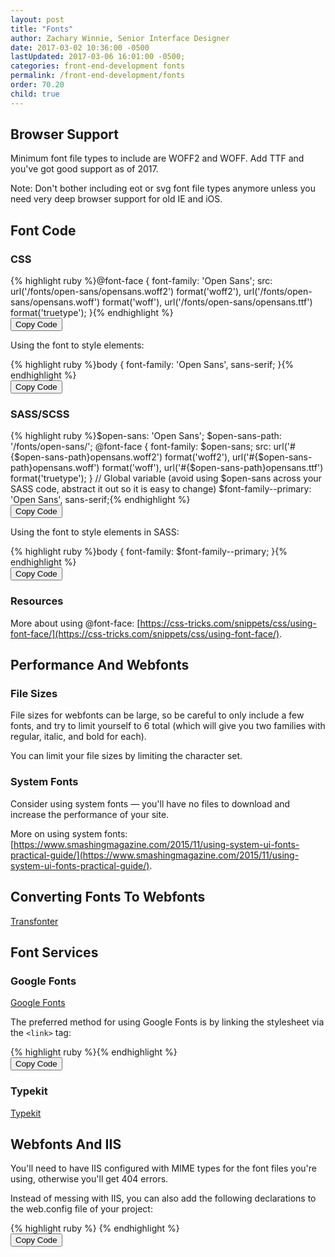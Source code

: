 ```yaml
---
layout: post
title: "Fonts"
author: Zachary Winnie, Senior Interface Designer
date: 2017-03-02 10:36:00 -0500
lastUpdated: 2017-03-06 16:01:00 -0500;
categories: front-end-development fonts
permalink: /front-end-development/fonts
order: 70.20
child: true
---
```

## Browser Support

Minimum font file types to include are WOFF2 and WOFF. Add TTF and you've got good support as of 2017.

Note: Don't bother including eot or svg font file types anymore unless you need very deep browser support for old IE and iOS.

## Font Code

### CSS

<div id="font-css">
  {% highlight ruby %}@font-face {
  font-family: 'Open Sans';
  src:  url('/fonts/open-sans/opensans.woff2') format('woff2'),
        url('/fonts/open-sans/opensans.woff') format('woff'),
        url('/fonts/open-sans/opensans.ttf') format('truetype');
}{% endhighlight %}
</div>
<button type="button" class="button button--white button--smallest button--copy" data-clipboard-target="#font-css">Copy Code</button>

Using the font to style elements:

<div id="font-css-body">
  {% highlight ruby %}body {
  font-family: 'Open Sans', sans-serif;
}{% endhighlight %}
</div>
<button type="button" class="button button--white button--smallest button--copy" data-clipboard-target="#font-css-body">Copy Code</button>

### SASS/SCSS

<div id="font-sass">
{% highlight ruby %}$open-sans: 'Open Sans';
$open-sans-path: '/fonts/open-sans/';
@font-face {
  font-family: $open-sans;
  src:  url('#{$open-sans-path}opensans.woff2') format('woff2'),
        url('#{$open-sans-path}opensans.woff') format('woff'),
        url('#{$open-sans-path}opensans.ttf') format('truetype');
}
// Global variable (avoid using $open-sans across your SASS code, abstract it out so it is easy to change)
$font-family--primary: 'Open Sans', sans-serif;{% endhighlight %}
</div>
<button type="button" class="button button--white button--smallest button--copy" data-clipboard-target="#font-sass">Copy Code</button>

Using the font to style elements in SASS:

<div id="font-sass-body">
{% highlight ruby %}body {
  font-family: $font-family--primary;
}{% endhighlight %}
</div>
<button type="button" class="button button--white button--smallest button--copy" data-clipboard-target="#font-sass-body">Copy Code</button>

### Resources
More about using @font-face: [https://css-tricks.com/snippets/css/using-font-face/](https://css-tricks.com/snippets/css/using-font-face/).

## Performance And Webfonts

### File Sizes

File sizes for webfonts can be large, so be careful to only include a few fonts, and try to limit yourself to 6 total (which will give you two families with regular, italic, and bold for each).

You can limit your file sizes by limiting the character set.

### System Fonts

Consider using system fonts &mdash; you'll have no files to download and increase the performance of your site.

More on using system fonts: [https://www.smashingmagazine.com/2015/11/using-system-ui-fonts-practical-guide/](https://www.smashingmagazine.com/2015/11/using-system-ui-fonts-practical-guide/).

## Converting Fonts To Webfonts

[Transfonter](https://transfonter.org/)

## Font Services

### Google Fonts

[Google Fonts](https://fonts.google.com/)

The preferred method for using Google Fonts is by linking the stylesheet via the `<link>` tag:

<div id="font-google">
{% highlight ruby %}<link href='//fonts.googleapis.com/css?family=Open+Sans' rel='stylesheet' type='text/css'>{% endhighlight %}
</div>
<button type="button" class="button button--white button--smallest button--copy" data-clipboard-target="#font-google">Copy Code</button>

### Typekit

[Typekit](https://typekit.com/fonts)

## Webfonts And IIS

You'll need to have IIS configured with MIME types for the font files you're using, otherwise you'll get 404 errors.

Instead of messing with IIS, you can also add the following declarations to the web.config file of your project:

<div id="font-config">
{% highlight ruby %}<system.webServer> 
  <staticContent> 
    <remove fileExtension=".eot" /> 
    <mimeMap fileExtension=".eot" mimeType="application/vnd.ms-fontobject" /> 
    <remove fileExtension=".ttf" /> 
    <mimeMap fileExtension=".ttf" mimeType="application/octet-stream" /> 
    <remove fileExtension=".woff" /> 
    <mimeMap fileExtension=".woff" mimeType="application/font-woff" /> 
    <remove fileExtension=".woff2" /> 
    <mimeMap fileExtension=".woff2" mimeType="application/font-woff2" /> 
    <remove fileExtension=".svg" /> 
    <mimeMap fileExtension=".svg" mimeType="image/svg+xml" /> 
  </staticContent> 
</system.webServer>{% endhighlight %}
</div>
<button type="button" class="button button--white button--smallest button--copy" data-clipboard-target="#font-config">Copy Code</button>